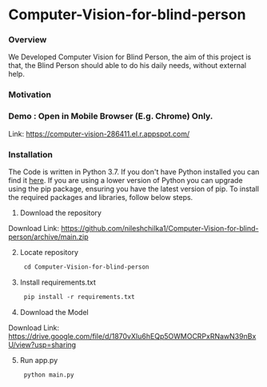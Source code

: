 # Computer-Vision-for-blind-person

### Overview

We Developed Computer Vision for Blind Person, the aim of this project is that, the Blind Person should able to do his daily needs, without external help.

### Motivation


### Demo : Open in Mobile Browser (E.g. Chrome) Only.

Link: https://computer-vision-286411.el.r.appspot.com/

### Installation
The Code is written in Python 3.7. If you don't have Python installed you can find it [here](https://www.python.org/downloads/). If you are using a lower version of Python you can upgrade using the pip package, ensuring you have the latest version of pip. To install the required packages and libraries, follow below steps.


1. Download the repository

Download Link: https://github.com/nileshchilka1/Computer-Vision-for-blind-person/archive/main.zip

2. Locate repository

    ```markdown
     cd Computer-Vision-for-blind-person
    ```

3. Install requirements.txt
         
   ```markdown
    pip install -r requirements.txt
   ```
4. Download the Model

Download Link: https://drive.google.com/file/d/1870vXIu6hEQp5OWMOCRPxRNawN39nBxU/view?usp=sharing
  
5. Run app.py

   ```markdown
    python main.py
   ```
